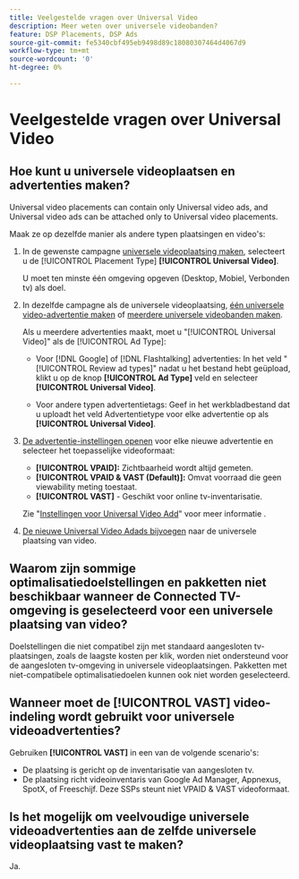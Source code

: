 ```yaml
---
title: Veelgestelde vragen over Universal Video
description: Meer weten over universele videobanden?
feature: DSP Placements, DSP Ads
source-git-commit: fe5340cbf495eb9498d89c18080307464d4067d9
workflow-type: tm+mt
source-wordcount: '0'
ht-degree: 0%

---
```


# Veelgestelde vragen over Universal Video

## Hoe kunt u universele videoplaatsen en advertenties maken?

Universal video placements can contain only Universal video ads, and Universal video ads can be attached only to Universal video placements.

Maak ze op dezelfde manier als andere typen plaatsingen en video&#39;s:

1. In de gewenste campagne [universele videoplaatsing maken](/help/dsp/campaign-management/placements/placement-create.md), selecteert u de [!UICONTROL Placement Type] **[!UICONTROL Universal Video]**.

   U moet ten minste één omgeving opgeven (Desktop, Mobiel, Verbonden tv) als doel.

1. In dezelfde campagne als de universele videoplaatsing, [één universele video-advertentie maken](/help/dsp/campaign-management/ads/ad-create.md) of [meerdere universele videobanden maken](/help/dsp/campaign-management/ads/ad-create-multiple.md).

   Als u meerdere advertenties maakt, moet u &quot;[!UICONTROL Universal Video]&quot; als de [!UICONTROL Ad Type]:

   * Voor [!DNL Google] of [!DNL Flashtalking] advertenties: In het veld &quot;[!UICONTROL Review ad types]&quot; nadat u het bestand hebt geüpload, klikt u op de knop **[!UICONTROL Ad Type]** veld en selecteer **[!UICONTROL Universal Video]**.

   * Voor andere typen advertentietags: Geef in het werkbladbestand dat u uploadt het veld Advertentietype voor elke advertentie op als **[!UICONTROL Universal Video]**.

1. [De advertentie-instellingen openen](/help/dsp/campaign-management/ads/ad-edit.md) voor elke nieuwe advertentie en selecteer het toepasselijke videoformaat:

   * **[!UICONTROL VPAID]:** Zichtbaarheid wordt altijd gemeten.
   * **[!UICONTROL VPAID & VAST (Default)]:** Omvat voorraad die geen viewability meting toestaat.
   * **[!UICONTROL VAST]** - Geschikt voor online tv-inventarisatie.

   Zie &quot;[Instellingen voor Universal Video Add](/help/dsp/campaign-management/ads/ad-settings-universal-video.md)&quot; voor meer informatie .

1. [De nieuwe Universal Video Adads bijvoegen](/help/dsp/campaign-management/ads/ad-attach-to-placement.md) naar de universele plaatsing van video.

## Waarom zijn sommige optimalisatiedoelstellingen en pakketten niet beschikbaar wanneer de Connected TV-omgeving is geselecteerd voor een universele plaatsing van video?

Doelstellingen die niet compatibel zijn met standaard aangesloten tv-plaatsingen, zoals de laagste kosten per klik, worden niet ondersteund voor de aangesloten tv-omgeving in universele videoplaatsingen. Pakketten met niet-compatibele optimalisatiedoelen kunnen ook niet worden geselecteerd.

## Wanneer moet de **[!UICONTROL VAST]** video-indeling wordt gebruikt voor universele videoadvertenties?

Gebruiken **[!UICONTROL VAST]** in een van de volgende scenario&#39;s:

* De plaatsing is gericht op de inventarisatie van aangesloten tv.
* De plaatsing richt videoinventaris van Google Ad Manager, Appnexus, SpotX, of Freeschijf. Deze SSPs steunt niet VPAID &amp; VAST videoformaat.

## Is het mogelijk om veelvoudige universele videoadvertenties aan de zelfde universele videoplaatsing vast te maken?

Ja.
